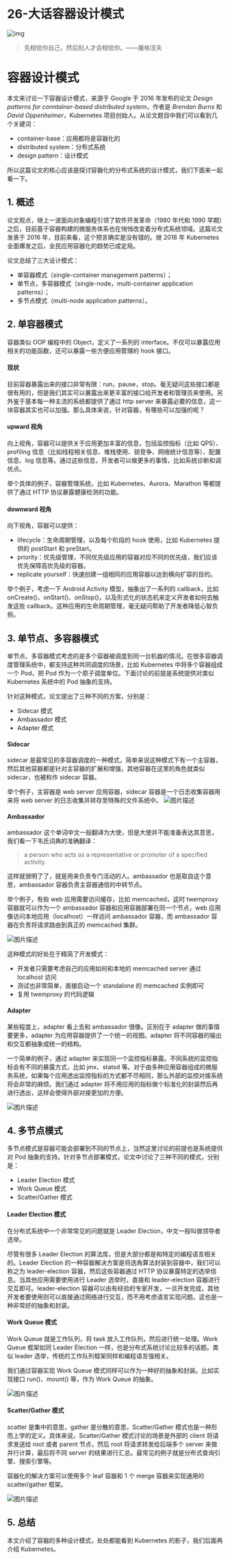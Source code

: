 # 26-**大话容器设计模式**

![img](./assets/5f5ed79600011ab306400426.jpg)

> 先相信你自己，然后别人才会相信你。——屠格涅夫

# 容器设计模式

本文来讨论一下容器设计模式，来源于 Google 于 2016 年发布的论文 *Design patterns for conntainer-based distributed system*，作者是 *Brendan Burns* 和 *David Oppenheimer*，Kubernetes 项目创始人。从论文题目中我们可以看到几个关键词：

- container-base：应用都将是容器化的
- distributed system：分布式系统
- design pattern：设计模式

所以这篇论文的核心应该是探讨容器化的分布式系统的设计模式，我们下面来一起看一下。

## 1. 概述

论文观点，继上一波面向对象编程引领了软件开发革命（1980 年代和 1990 早期）之后，目前基于容器构建的微服务体系也在悄悄改变着分布式系统领域。这篇论文发表于 2016 年，目前来看，这个预言确实是没有错的。继 2018 年 Kubernetes 全面爆发之后，全民应用容器化的趋势已成定局。

论文总结了三大设计模式：

- 单容器模式（single-container management patterns）；
- 单节点，多容器模式（single-node，multi-container application patterns）；
- 多节点模式（multi-node application patterns）。

## 2. 单容器模式

容器类似 OOP 编程中的 Object，定义了一系列的 interface。不仅可以暴露应用相关的功能函数，还可以暴露一些方便应用管理的 hook 接口。

#### 现状

目前容器暴露出来的接口非常有限：run，pause，stop。毫无疑问这些接口都是很有用的，但是我们其实可以暴露出来更丰富的接口给开发者和管理员来使用。另外鉴于基本每一种主流的系统都提供了通过 http server 来暴露必要的信息，这一块容器其实也可以加强。那么具体来说，针对容器，有哪些可以加强的呢？

#### upward 视角

向上视角，容器可以提供关于应用更加丰富的信息，包括监控指标（比如 QPS）、profiling 信息（比如线程相关信息、堆栈使用、锁竞争、网络统计信息等）、配置信息、log 信息等。通过这些信息，开发者可以做更多的事情，比如系统诊断和调优点。

举个具体的例子，容器管理系统，比如 Kubernetes、Aurora、Marathon 等都提供了通过 HTTP 协议暴露健康检测的功能。

#### downward 视角

向下视角，容器可以提供：

- lifecycle：生命周期管理，以及每个阶段的 hook 使用，比如 Kubernetes 提供的 postStart 和 preStart。
- priority：优先级管理，不同优先级应用的容器对应不同的优先级，我们应该优先保障高优先级的容器。
- replicate yourself：快速创建一组相同的应用容器以达到横向扩容的目的。

举个例子，考虑一下 Android Activity 模型，抽象出了一系列的 callback，比如 onCreate()、onStart()、onStop()，以及形式化的状态机来定义开发者如何去触发这些 callback。这种应用的生命周期管理，毫无疑问帮助了开发者降低心智负担。

## 3. 单节点、多容器模式

单节点、多容器模式考虑的是多个容器被调度到同一台机器的情况。在很多容器调度管理系统中，都支持这种共同调度的场景，比如 Kubernetes 中将多个容器组成一个 Pod，把 Pod 作为一个原子调度单位。下面讨论的前提是系统提供对类似 Kubernetes 系统中的 Pod 抽象的支持。

针对这种模式，论文提出了三种不同的方案，分别是：

- Sidecar 模式
- Ambassador 模式
- Adapter 模式

#### Sidecar

sidecar 是最常见的多容器调度的一种模式，简单来说这种模式下有一个主容器，然后其他容器都是针对主容器的扩展和增强，其他容器在这里的角色就类似 sidecar，也被称作 sidecar 容器。

举个例子，主容器是 web server 应用容器，sidecar 容器是一个日志收集容器用来将 web server 的日志收集并转存至特殊的文件系统中。
![图片描述](./assets/5f5ed7fc0001c6d210280576.png)

#### Ambassador

ambassador 这个单词中文一般翻译为大使，但是大使并不能准备表达其意思，我们看一下韦氏词典的准确翻译：

> a person who acts as a representative or promoter of a specified activity.

这样就很明了了，就是用来负责专门活动的人。ambassador 也是取自这个意思，ambassador 容器负责主容器通信的中转节点。

举个例子，有些 web 应用需要访问缓存，比如 memcached，这时 twemproxy 容器就可以作为一个 ambassador 容器和应用容器部署在同一个节点，web 应用像访问本地应用（localhost）一样访问 ambassador 容器，而 ambassador 容器在负责将请求路由到真正的 memcached 集群。

![图片描述](./assets/5f5ed7f40001bb3410040486.png)

这种模式的好处在于精简了开发模式：

- 开发者只需要考虑自己的应用如何和本地的 memcached server 通过 localhost 访问
- 测试也非常简单，直接启动一个 standalone 的 memcached 实例即可
- 复用 twemproxy 的代码逻辑

#### Adapter

某些程度上，adapter 看上去和 ambassador 很像。区别在于 adapter 做的事情要更多，adapter 为应用容器提供了一个统一的视图。adapter 将不同容器的输出和交互都抽象成统一的结构。

一个简单的例子，通过 adapter 来实现同一个监控指标暴露。不同系统的监控指标会有不同的暴露方式，比如 jmx、statsd 等。对于由多种应用容器组成的微服务系统，如果每个应用透出监控指标的方式都不尽相同，那么外部的监控对接系统将会非常的麻烦。我们通过 adapter 将不用应用的指标做个标准化的封装然后再进行透出，这样会使得外部对接更加的方便。

![图片描述](./assets/5f5ed7eb00018c2410040420.png)

## 4. 多节点模式

多节点模式是容器可能会部署到不同的节点上，当然这里讨论的前提也是系统提供对 Pod 抽象的支持。针对多节点部署模式，论文中讨论了三种不同的模式，分别是：

- Leader Election 模式
- Work Queue 模式
- Scatter/Gather 模式

#### Leader Election 模式

在分布式系统中一个非常常见的问题就是 Leader Election，中文一般叫做领导者选举。

尽管有很多 Leader Election 的算法库，但是大部分都是和特定的编程语言相关的。Leader Election 的一种容器解决方案是将选角算法封装到容器中，我们可以称之为 leader-election 容器，然后这些容器通过 HTTP 协议暴露特定的选举信息。当其他应用需要使用进行 Leader 选举时，直接和 leader-election 容器进行交互即可。leader-election 容器可以由有经验的专家开发，一旦开发完成，其他开发者要使用则可以直接通过网络进行交互，而不用考虑语言实现问题。这也是一种非常好的抽象和封装。

#### Work Queue 模式

Work Queue 就是工作队列，将 task 放入工作队列，然后进行统一处理。Work Queue 框架如同 Leader Election 一样，也是分布式系统讨论比较多的话题。类似 leader 选举，传统的工作队列框架同样和编程语言强相关。

我们通过容器实现 Work Queue 模式同样可以作为一种好的抽象和封装。比如实现接口 run()、mount() 等，作为 Work Queue 的抽象。

![图片描述](./assets/5f5ed7e3000119f812360832.png)

#### Scatter/Gather 模式

scatter 是集中的意思，gather 是分散的意思，Scatter/Gather 模式也是一种形而上学的定义。具体来说，Scatter/Gather 模式讨论的场景是外部的 client 将请求发送给 root 或者 parent 节点，然后 root 将请求转发给后端多个 server 来做并行计算，最后将不同 server 的结果进行汇总。最常见的例子就是分布式查询引擎、搜索引擎等。

容器化的解决方案可以使用多个 leaf 容器和 1 个 merge 容器来实现通用的 scatter/gather 框架。

![图片描述](./assets/5f5ed7d90001d0fe10700818.png)

## 5. 总结

本文介绍了容器的多种设计模式，处处都能看到 Kubernetes 的影子，我们后面再介绍 Kubernetes。